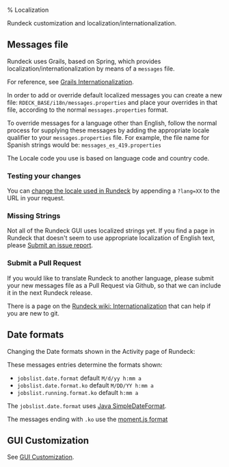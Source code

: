 % Localization

Rundeck customization and localization/internationalization.

## Messages file

Rundeck uses Grails, based on Spring, which provides localization/internationalization by means of a `messages` file.

For reference, see [Grails Internationalization](https://docs.grails.org/latest/guide/i18n.html).

In order to add or override default localized messages you can create a new file: `RDECK_BASE/i18n/messages.properties`
and place your overrides in that file, according to the normal `messages.properties` format.

To override messages for a language other than English, follow the normal process for supplying these messages by adding
the appropriate locale qualifier to your `messages.properties` file. For example, the file name for Spanish strings
would be: `messages_es_419.properties`

The Locale code you use is based on language code and country code.

### Testing your changes

You can [change the locale used in Rundeck](https://docs.grails.org/latest/guide/i18n.html#changingLocales)
by appending a `?lang=XX` to the URL in your request.

### Missing Strings

Not all of the Rundeck GUI uses localized strings yet.  If you find a page in Rundeck that doesn't seem to use
appropriate localization of English text,
please [Submit an issue report](https://github.com/rundeck/rundeck/issues/new?title=Missing%20i18n%20Text%3A%20___&body=i18n%20support%20is%20missing%20on%20page%3A%20___%0A%0AText%3A%20___&labels[]=i18n).

### Submit a Pull Request

If you would like to translate Rundeck to another language, please submit your new messages file as a Pull Request
via Github, so that we can include it in the next Rundeck release.

There is a page on the [Rundeck wiki: Internationalization](https://github.com/rundeck/rundeck/wiki/Internationalization) that can help if you are new to git.

## Date formats

Changing the Date formats shown in the Activity page of Rundeck:

These messages entries determine the formats shown:

* `jobslist.date.format` default `M/d/yy h:mm a`
* `jobslist.date.format.ko` default `M/DD/YY h:mm a`
* `jobslist.running.format.ko` default `h:mm a`

The `jobslist.date.format` uses [Java SimpleDateFormat](https://docs.oracle.com/javase/7/docs/api/java/text/SimpleDateFormat.html?is-external=true).

The messages ending with `.ko` use the [moment.js format](https://momentjs.com/docs/#/displaying/format/)

## GUI Customization

See [GUI Customization](gui-customization.html).
